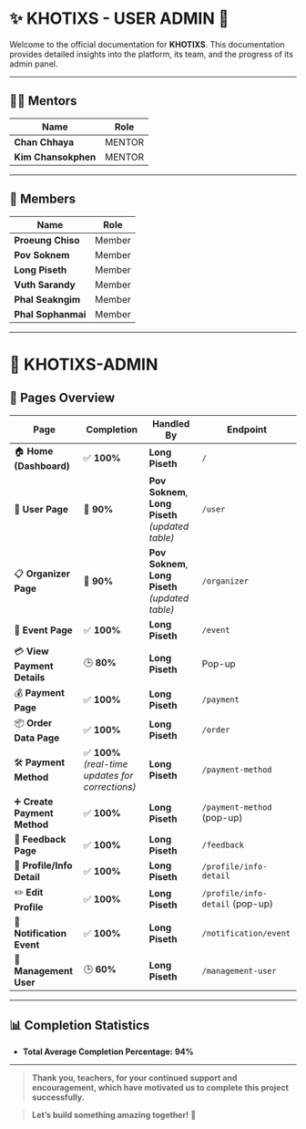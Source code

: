 # ✨ **KHOTIXS - USER ADMIN** 📖

Welcome to the official documentation for **KHOTIXS**. This documentation provides detailed insights into the platform, its team, and the progress of its admin panel.

---

## 👨‍🏫 **Mentors**
| Name                | Role   |
|---------------------|--------|
| **Chan Chhaya**     | MENTOR |
| **Kim Chansokphen** | MENTOR |

---

## 👥 **Members**
| Name                | Role                      |
|---------------------|---------------------------|
| **Proeung Chiso**   | Member                    |
| **Pov Soknem**      | Member                    |
| **Long Piseth**     | Member                    |
| **Vuth Sarandy**    | Member                    |
| **Phal Seakngim**   | Member                    |
| **Phal Sophanmai**  | Member                    |

---

# 🚀 **KHOTIXS-ADMIN**

## 📂 **Pages Overview**

| **Page**                  | **Completion**                | **Handled By**                          | **Endpoint**                   |
|---------------------------|-------------------------------|-----------------------------------------|---------------------------------|
| 🏠 **Home (Dashboard)**    | ✅ **100%**                   | **Long Piseth**                         | `/`                             |
| 👥 **User Page**           | 🔄 **90%**                   | **Pov Soknem**, **Long Piseth** *(updated table)* | `/user`                        |
| 📋 **Organizer Page**      | 🔄 **90%**                   | **Pov Soknem**, **Long Piseth** *(updated table)* | `/organizer`                   |
| 🎉 **Event Page**          | ✅ **100%**                   | **Long Piseth**                         | `/event`                       |
| 💳 **View Payment Details** | 🕒 **80%**                   | **Long Piseth**                         | Pop-up                         |
| 💰 **Payment Page**        | ✅ **100%**                   | **Long Piseth**                         | `/payment`                     |
| 📦 **Order Data Page**     | ✅ **100%**                   | **Long Piseth**                         | `/order`                       |
| 🛠️ **Payment Method**      | ✅ **100%** *(real-time updates for corrections)* | **Long Piseth** | `/payment-method`             |
| ➕ **Create Payment Method** | ✅ **100%**                   | **Long Piseth**                         | `/payment-method` (pop-up)     |
| 💬 **Feedback Page**       | ✅ **100%**                   | **Long Piseth**                         | `/feedback`                    |
| 👤 **Profile/Info Detail**  | ✅ **100%**                   | **Long Piseth**                         | `/profile/info-detail`         |
| ✏️ **Edit Profile**         | ✅ **100%**                   | **Long Piseth**                         | `/profile/info-detail` (pop-up) |
| 🔔 **Notification Event**   | ✅ **100%**                   | **Long Piseth**                         | `/notification/event`          |
| 👥 **Management User**      | 🕒 **60%**                   | **Long Piseth**                         | `/management-user`             |

---

## 📊 **Completion Statistics**
- **Total Average Completion Percentage:** **94%**

---

> **Thank you, teachers, for your continued support and encouragement, which have motivated us to complete this project successfully.**

> **Let’s build something amazing together!** 🚀

